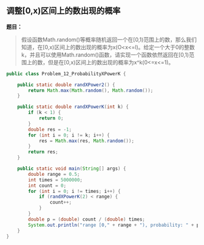 ## 调整[0,x)区间上的数出现的概率

**题目：**
>假设函数Math.random()等概率随机返回一个在[0,1)范围上的数，那么我们知道，在[0,x)区间上的数出现的概率为x(O<x<=l)。给定一个大于0的整数k，并且可以使用Math.random()函数，请实现一个函数依然返回在[0,1)范围上的数，但是在[0,x)区间上的数出现的概率为x^k(0<=x<=1)。

```java
public class Problem_12_ProbabilityXPowerK {

	public static double randXPower2() {
		return Math.max(Math.random(), Math.random());
	}

	public static double randXPowerK(int k) {
		if (k < 1) {
			return 0;
		}
		double res = -1;
		for (int i = 0; i != k; i++) {
			res = Math.max(res, Math.random());
		}
		return res;
	}

	public static void main(String[] args) {
		double range = 0.5;
		int times = 5000000;
		int count = 0;
		for (int i = 0; i != times; i++) {
			if (randXPowerK(2) < range) {
				count++;
			}
		}
		double p = (double) count / (double) times;
		System.out.println("range [0," + range + "), probability: " + p);
	}
}
```